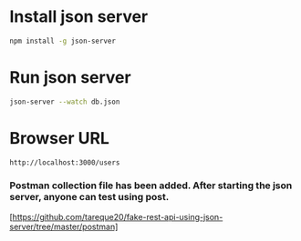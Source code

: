 
# Install json server

```sh
npm install -g json-server
```
# Run json server

```sh
json-server --watch db.json
```
# Browser URL
```sh
http://localhost:3000/users
```

### Postman collection file has been added. After starting the json server, anyone can test using post.
[https://github.com/tareque20/fake-rest-api-using-json-server/tree/master/postman]
